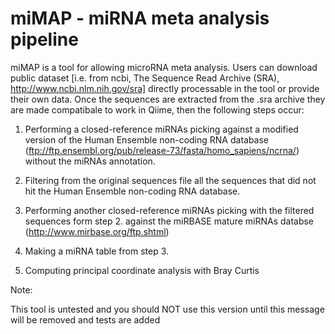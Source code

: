 miMAP - miRNA meta analysis pipeline
==========

miMAP is a tool for allowing microRNA meta analysis. Users can download public dataset [i.e. from ncbi, The Sequence Read Archive (SRA), http://www.ncbi.nlm.nih.gov/sra] directly processable in the tool or provide their own data.
Once the sequences are extracted from the .sra archive they are made compatibale to work in Qiime, then the following steps occur:

1. Performing a closed-reference miRNAs picking against a modified version of the Human Ensemble non-coding RNA database 
  (ftp://ftp.ensembl.org/pub/release-73/fasta/homo_sapiens/ncrna/) without the miRNAs annotation.


2. Filtering from the original sequences file all the sequences that did not hit the Human Ensemble non-coding RNA database.


3. Performing another closed-reference miRNAs picking with the filtered sequences form step 2. against the miRBASE mature miRNAs databse (http://www.mirbase.org/ftp.shtml)


4. Making a miRNA table from step 3.


5. Computing principal coordinate analysis with Bray Curtis


Note:

This tool is untested and you should NOT use this version until this message will be removed and tests are added
